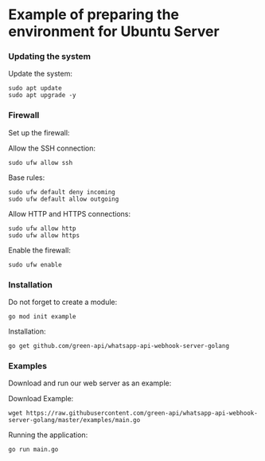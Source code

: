 # Example of preparing the environment for Ubuntu Server

### Updating the system

Update the system:

```shell
sudo apt update
sudo apt upgrade -y
```

### Firewall

Set up the firewall:

Allow the SSH connection:

```shell
sudo ufw allow ssh
```

Base rules:

```shell
sudo ufw default deny incoming
sudo ufw default allow outgoing
```

Allow HTTP and HTTPS connections:

```shell
sudo ufw allow http
sudo ufw allow https
```

Enable the firewall:

```shell
sudo ufw enable
```

### Installation

Do not forget to create a module:

```shell
go mod init example
```

Installation:

```shell
go get github.com/green-api/whatsapp-api-webhook-server-golang
```

### Examples

Download and run our web server as an example:

Download Example:

```shell
wget https://raw.githubusercontent.com/green-api/whatsapp-api-webhook-server-golang/master/examples/main.go
```

Running the application:

```shell
go run main.go
```
